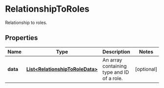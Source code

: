 # RelationshipToRoles

Relationship to roles.

## Properties

| Name     | Type                                                                | Description                                | Notes      |
| -------- | ------------------------------------------------------------------- | ------------------------------------------ | ---------- |
| **data** | [**List&lt;RelationshipToRoleData&gt;**](RelationshipToRoleData.md) | An array containing type and ID of a role. | [optional] |
